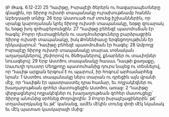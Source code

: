 (Բ Թագ. 6.12-22)
25 Դաւիթը, Իսրայէլի ծերերն ու հազարապետները գնացին, որ Տիրոջ ուխտի տապանակը ուրախութեամբ հանեն Աբեդդարի տնից: 26 Երբ Աստուած ուժ տուեց իշխաններին, որ սրանք կարողանան կրել Տիրոջ ուխտի տապանակը, եօթը զուարակ եւ եօթը խոյ զոհաբերուեցին: 27 Դաւիթը բեհեզէ պատմուճան էր հագել: Բոլոր ղեւտացիներն ու սաղմոսերգուները բարձրացրին Տիրոջ ուխտի տապանակը, իսկ Քոնենիասը երգեցողութիւնն էր ղեկավարում: Դաւիթը բեհեզէ պատմուճան էր հագել: 28 Ամբողջ Իսրայէլը Տիրոջ ուխտի տապանակը տարաւ տօնական աղաղակներով, շեփորով ու ծնծղաներով, քնարներ ու տաւիղներ նուագելով: 29 Երբ Աստծու տապանակը հասաւ Դաւթի քաղաքը, Սաւուղի դուստր Մեղքողը պատուհանից դուրս նայեց ու տեսնելով, որ Դաւիթ արքան երգում է ու պարում, իր հոգում արհամարհեց նրան:
1 Աստծու տապանակը ներս տարան ու դրեցին այն վրանի մէջ, որ Դաւիթն էր պատրաստել դրա համար, եւ ողջակէզներ ու խաղաղութեան զոհեր մատուցեցին Աստծու առաջ: 2 Դաւիթը վերջացնելով ողջակէզներ ու խաղաղութեան զոհեր մատուցելը՝ Տիրոջ անունից օրհնեց ժողովրդին: 3 Բոլոր իսրայէլացիներին՝ թէ՛ տղամարդկանց եւ թէ՛ կանանց, ամէն մէկին տուեց փռի մէկ նկանակ եւ մէկ պատառ կասկարայի մսից:
